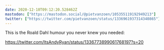 ```yaml
---
date: 2020-12-10T09:12:20.528462Z
mastodon: ["https://mastodon.social/@pietvanzoen/105355119192949213"]
twitter: ["https://twitter.com/pietvanzoen/status/1336961937314340865"]
---
```

This is the Roald Dahl humour you never knew you needed: 

https://twitter.com/ItsAndyRyan/status/1336773899061768197?s=20
